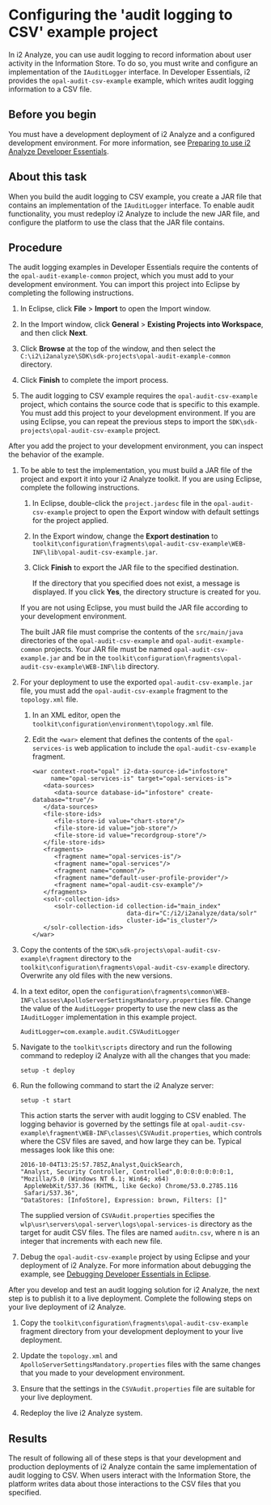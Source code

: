 # Configuring the 'audit logging to CSV' example project

In i2 Analyze, you can use audit logging to record information about user activity in the Information Store. To do so, you must write and configure an implementation of the `IAuditLogger` interface. In Developer Essentials, i2 provides the `opal-audit-csv-example` example, which writes audit logging information to a CSV file.

## Before you begin

You must have a development deployment of i2 Analyze and a configured development environment. For more information, see [Preparing to use i2 Analyze Developer Essentials](Preparing-to-use-i2-Analyze-Developer-Essentials.md).

## About this task

When you build the audit logging to CSV example, you create a JAR file that contains an implementation of the `IAuditLogger` interface. To enable audit functionality, you must redeploy i2 Analyze to include the new JAR file, and configure the platform to use the class that the JAR file contains.

## Procedure

The audit logging examples in Developer Essentials require the contents of the `opal-audit-example-common` project, which you must add to your development environment. You can import this project into Eclipse by completing the following instructions.

1.  In Eclipse, click **File** &gt; **Import** to open the Import window.

2.  In the Import window, click **General** &gt; **Existing Projects into Workspace**, and then click **Next**.

3.  Click **Browse** at the top of the window, and then select the `C:\i2\i2analyze\SDK\sdk-projects\opal-audit-example-common` directory.

4.  Click **Finish** to complete the import process.

5.  The audit logging to CSV example requires the `opal-audit-csv-example` project, which contains the source code that is specific to this example. You must add this project to your development environment. If you are using Eclipse, you can repeat the previous steps to import the `SDK\sdk-projects\opal-audit-csv-example` project.

After you add the project to your development environment, you can inspect the behavior of the example.

1.  To be able to test the implementation, you must build a JAR file of the project and export it into your i2 Analyze toolkit. If you are using Eclipse, complete the following instructions.

    1.  In Eclipse, double-click the `project.jardesc` file in the `opal-audit-csv-example` project to open the Export window with default settings for the project applied.

    2.  In the Export window, change the **Export destination** to `toolkit\configuration\fragments\opal-audit-csv-example\WEB-INF\lib\opal-audit-csv-example.jar`.

    3.  Click **Finish** to export the JAR file to the specified destination.

        If the directory that you specified does not exist, a message is displayed. If you click **Yes**, the directory structure is created for you.

    If you are not using Eclipse, you must build the JAR file according to your development environment.

    The built JAR file must comprise the contents of the `src/main/java` directories of the `opal-audit-csv-example` and `opal-audit-example-common` projects. Your JAR file must be named `opal-audit-csv-example.jar` and be in the `toolkit\configuration\fragments\opal-audit-csv-example\WEB-INF\lib` directory.

2.  For your deployment to use the exported `opal-audit-csv-example.jar` file, you must add the `opal-audit-csv-example` fragment to the `topology.xml` file.

    1.  In an XML editor, open the `toolkit\configuration\environment\topology.xml` file.

    2.  Edit the `<war>` element that defines the contents of the `opal-services-is` web application to include the `opal-audit-csv-example` fragment.

            <war context-root="opal" i2-data-source-id="infostore"
                 name="opal-services-is" target="opal-services-is">
               <data-sources>
                  <data-source database-id="infostore" create-database="true"/>
               </data-sources>
               <file-store-ids>
                  <file-store-id value="chart-store"/>
                  <file-store-id value="job-store"/>
                  <file-store-id value="recordgroup-store"/>
               </file-store-ids>
               <fragments>
                  <fragment name="opal-services-is"/>
                  <fragment name="opal-services"/>
                  <fragment name="common"/>
                  <fragment name="default-user-profile-provider"/>
                  <fragment name="opal-audit-csv-example"/>
               </fragments>
               <solr-collection-ids>
                  <solr-collection-id collection-id="main_index"
                                      data-dir="C:/i2/i2analyze/data/solr"
                                      cluster-id="is_cluster"/>
               </solr-collection-ids>
            </war>

3.  Copy the contents of the `SDK\sdk-projects\opal-audit-csv-example\fragment` directory to the `toolkit\configuration\fragments\opal-audit-csv-example` directory. Overwrite any old files with the new versions.

4.  In a text editor, open the `configuration\fragments\common\WEB-INF\classes\ApolloServerSettingsMandatory.properties` file. Change the value of the `AuditLogger` property to use the new class as the `IAuditLogger` implementation in this example project.

        AuditLogger=com.example.audit.CSVAuditLogger

5.  Navigate to the `toolkit\scripts` directory and run the following command to redeploy i2 Analyze with all the changes that you made:

        setup -t deploy

6.  Run the following command to start the i2 Analyze server:

        setup -t start

    This action starts the server with audit logging to CSV enabled. The logging behavior is governed by the settings file at `opal-audit-csv-example\fragment\WEB-INF\classes\CSVAudit.properties`, which controls where the CSV files are saved, and how large they can be. Typical messages look like this one:

        2016-10-04T13:25:57.785Z,Analyst,QuickSearch,
        "Analyst, Security Controller, Controlled",0:0:0:0:0:0:0:1,
        "Mozilla/5.0 (Windows NT 6.1; Win64; x64)
         AppleWebKit/537.36 (KHTML, like Gecko) Chrome/53.0.2785.116
         Safari/537.36",
        "DataStores: [InfoStore], Expression: brown, Filters: []"

    The supplied version of `CSVAudit.properties` specifies the `wlp\usr\servers\opal-server\logs\opal-services-is` directory as the target for audit CSV files. The files are named `auditn.csv`, where n is an integer that increments with each new file.

7.  Debug the `opal-audit-csv-example` project by using Eclipse and your deployment of i2 Analyze. For more information about debugging the example, see [Debugging Developer Essentials in Eclipse](Debugging-Developer-Essentials.md).

After you develop and test an audit logging solution for i2 Analyze, the next step is to publish it to a live deployment. Complete the following steps on your live deployment of i2 Analyze.

1.  Copy the `toolkit\configuration\fragments\opal-audit-csv-example` fragment directory from your development deployment to your live deployment.

2.  Update the `topology.xml` and `ApolloServerSettingsMandatory.properties` files with the same changes that you made to your development environment.

3.  Ensure that the settings in the `CSVAudit.properties` file are suitable for your live deployment.

4.  Redeploy the live i2 Analyze system.

## Results

The result of following all of these steps is that your development and production deployments of i2 Analyze contain the same implementation of audit logging to CSV. When users interact with the Information Store, the platform writes data about those interactions to the CSV files that you specified.